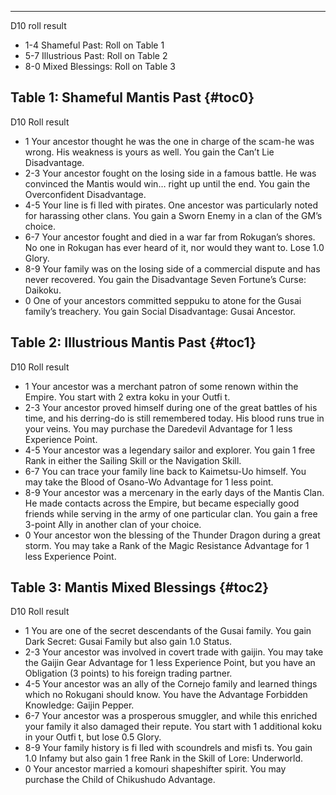 ---
D10 roll result

- 1-4 Shameful Past: Roll on Table 1
- 5-7 Illustrious Past: Roll on Table 2
- 8-0 Mixed Blessings: Roll on Table 3

## <span>Table 1: Shameful Mantis Past</span> {#toc0}

D10 Roll result

- 1 Your ancestor thought he was the one in charge of the scam-he was wrong. His weakness is yours as well. You gain the Can’t Lie Disadvantage.
- 2-3 Your ancestor fought on the losing side in a famous battle. He was convinced the Mantis would win&#8230; right up until the end. You gain the Overconfident Disadvantage.
- 4-5 Your line is fi lled with pirates. One ancestor was particularly noted for harassing other clans. You gain a Sworn Enemy in a clan of the GM’s choice.
- 6-7 Your ancestor fought and died in a war far from Rokugan’s shores. No one in Rokugan has ever heard of it, nor would they want to. Lose 1.0 Glory.
- 8-9 Your family was on the losing side of a commercial dispute and has never recovered. You gain the Disadvantage Seven Fortune’s Curse: Daikoku.
- 0 One of your ancestors committed seppuku to atone for the Gusai family’s treachery. You gain Social Disadvantage: Gusai Ancestor.

## <span>Table 2: Illustrious Mantis Past</span> {#toc1}

D10 Roll result

- 1 Your ancestor was a merchant patron of some renown within the Empire. You start with 2 extra koku in your Outfi t.
- 2-3 Your ancestor proved himself during one of the great battles of his time, and his derring-do is still remembered today. His blood runs true in your veins. You may purchase the Daredevil Advantage for 1 less Experience Point.
- 4-5 Your ancestor was a legendary sailor and explorer. You gain 1 free Rank in either the Sailing Skill or the Navigation Skill.
- 6-7 You can trace your family line back to Kaimetsu-Uo himself. You may take the Blood of Osano-Wo Advantage for 1 less point.
- 8-9 Your ancestor was a mercenary in the early days of the Mantis Clan. He made contacts across the Empire, but became especially good friends while serving in the army of one particular clan. You gain a free 3-point Ally in another clan of your choice.
- 0 Your ancestor won the blessing of the Thunder Dragon during a great storm. You may take a Rank of the Magic Resistance Advantage for 1 less Experience Point.

## <span>Table 3: Mantis Mixed Blessings</span> {#toc2}

D10 Roll result

- 1 You are one of the secret descendants of the Gusai family. You gain Dark Secret: Gusai Family but also gain 1.0 Status.
- 2-3 Your ancestor was involved in covert trade with gaijin. You may take the Gaijin Gear Advantage for 1 less Experience Point, but you have an Obligation (3 points) to his foreign trading partner.
- 4-5 Your ancestor was an ally of the Cornejo family and learned things which no Rokugani should know. You have the Advantage Forbidden Knowledge: Gaijin Pepper.
- 6-7 Your ancestor was a prosperous smuggler, and while this enriched your family it also damaged their repute. You start with 1 additional koku in your Outfi t, but lose 0.5 Glory.
- 8-9 Your family history is fi lled with scoundrels and misfi ts. You gain 1.0 Infamy but also gain 1 free Rank in the Skill of Lore: Underworld.
- 0 Your ancestor married a komouri shapeshifter spirit. You may purchase the Child of Chikushudo Advantage.

